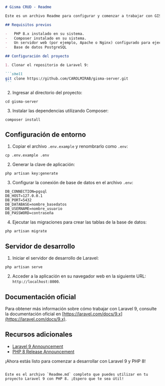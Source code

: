 ````markdown
# Gisma CRUD - Readme

Este es un archivo Readme para configurar y comenzar a trabajar con GISMA CRUD. Proporcionará una guía básica para configurar el entorno de desarrollo y comenzar a construir aplicaciones web con Laravel.

## Requisitos previos

-   PHP 8.x instalado en su sistema.
-   Composer instalado en su sistema.
-   Un servidor web (por ejemplo, Apache o Nginx) configurado para ejecutar aplicaciones Laravel.
-   Base de datos PostgreSQL

## Configuración del proyecto

1. Clonar el repositorio de Laravel 9:

```shell
git clone https://github.com/CAROLMIRAB/gisma-server.git
```
````

2. Ingresar al directorio del proyecto:

```shell
cd gisma-server
```

3. Instalar las dependencias utilizando Composer:

```shell
composer install
```

## Configuración de entorno

1. Copiar el archivo `.env.example` y renombrarlo como `.env`:

```shell
cp .env.example .env
```

2. Generar la clave de aplicación:

```shell
php artisan key:generate
```

3. Configurar la conexión de base de datos en el archivo `.env`:

```dotenv
DB_CONNECTION=pgsql
DB_HOST=127.0.0.1
DB_PORT=5432
DB_DATABASE=nombre_basedatos
DB_USERNAME=nombre_usuario
DB_PASSWORD=contraseña
```

4. Ejecutar las migraciones para crear las tablas de la base de datos:

```shell
php artisan migrate
```

## Servidor de desarrollo

1. Iniciar el servidor de desarrollo de Laravel:

```shell
php artisan serve
```

2. Acceder a la aplicación en su navegador web en la siguiente URL: `http://localhost:8000`.

## Documentación oficial

Para obtener más información sobre cómo trabajar con Laravel 9, consulte la documentación oficial en [https://laravel.com/docs/9.x](https://laravel.com/docs/9.x).

## Recursos adicionales

-   [Laravel 9 Announcement](https://laravel.com/blog/laravel-9)
-   [PHP 8 Release Announcement](https://www.php.net/releases/8.0/en.php)

¡Ahora estás listo para comenzar a desarrollar con Laravel 9 y PHP 8!

```

Este es el archivo `Readme.md` completo que puedes utilizar en tu proyecto Laravel 9 con PHP 8. ¡Espero que te sea útil!
```
